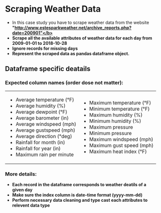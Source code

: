 # Scraping Weather Data

* In this case study you have to scrape weather data from the website <b>"http://www.estesparkweather.net/archive_reports.php?date=200901"</b>
* Scrape all the available attributes of weather data for each day from 2009-01-01 to 2018-10-28
* Ignore records for missing days
* Represent the scraped data as pandas dataframe object.

## Dataframe specific deatails

### Expected column names (order dose not matter):

<table><tr><td>
<ul>
<li>Average temperature (°F)</li>
<li>Average humidity (%)</li>
<li>Average dewpoint (°F)</li>
<li>Average barometer (in)</li>
<li>Average windspeed (mph)</li>
<li>Average gustspeed (mph)</li>
<li>Average direction (°deg)</li>
<li>Rainfall for month (in)</li>
<li>Rainfall for year (in)</li>
<li>Maximum rain per minute</li>
</ul></td><td><ul>
<li>Maximum temperature (°F)</li>
<li>Minimum temperature (°F)</li>
<li>Maximum humidity (%)</li>
<li>Minimum humidity (%)</li>
<li>Maximum pressure</li>
<li>Minimum pressure</li>
<li>Maximum windspeed (mph)</li>
<li>Maximum gust speed (mph)</li>
<li>Maximum heat index (°F)</li>
</ul>
</td></tr></table>


### More details:

* Each record in the dataframe corresponds to weather deatils of a given day
* Make sure the index column is date-time format (yyyy-mm-dd)
* Perform necessary data cleaning and type cast each attributes to relevent data type

